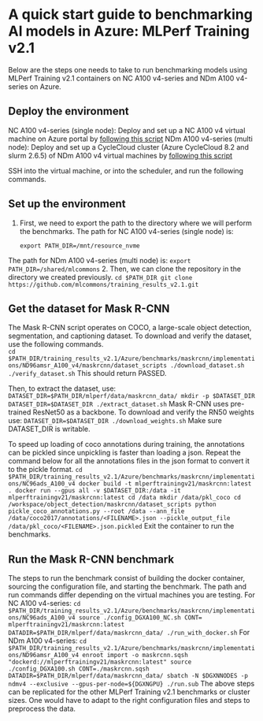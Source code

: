 # A quick start guide to benchmarking AI models in Azure: MLPerf Training v2.1
Below are the steps one needs to take to run benchmarking models using MLPerf Training v2.1 containers on NC A100 v4-series and NDm A100 v4-series on Azure.

## Deploy the environment
NC A100 v4-series (single node): Deploy and set up a NC A100 v4 virtual machine on Azure portal by [following this script](https://techcommunity.microsoft.com/t5/azure-high-performance-computing/getting-started-with-the-nc-a100-v4-series/ba-p/3568843)
NDm A100 v4-series (multi node): Deploy and set up a CycleCloud cluster (Azure CycleCloud 8.2 and slurm 2.6.5) of NDm A100 v4 virtual machines by [following this script](https://github.com/Azure/woc-benchmarking/tree/main/CycleCloudProjects/cc-slurm-ngc-ub2004)

SSH into the virtual machine, or into the scheduler, and run the following commands.

## Set up the environment
1. First, we need to export the path to the directory where we will perform the benchmarks.
The path for NC A100 v4-series (single node) is:
    ```
    export PATH_DIR=/mnt/resource_nvme
    ```
The path for NDm A100 v4-series (multi node) is:
    ```
    export PATH_DIR=/shared/mlcommons
    ```
2. Then, we can clone the repository in the directory we created previously.
    ```
    cd $PATH_DIR
    git clone https://github.com/mlcommons/training_results_v2.1.git
    ```
## Get the dataset for Mask R-CNN
The Mask R-CNN script operates on COCO, a large-scale object detection, segmentation, and captioning dataset. To download and verify the dataset, use the following commands.    
    ```
    cd $PATH_DIR/training_results_v2.1/Azure/benchmarks/maskrcnn/implementations/ND96amsr_A100_v4/maskrcnn/dataset_scripts
    ./download_dataset.sh
    ./verify_dataset.sh
    ```
This should return PASSED.

Then, to extract the dataset, use:
    ```
    DATASET_DIR=$PATH_DIR/mlperf/data/maskrcnn_data/
    mkdir -p $DATASET_DIR
    DATASET_DIR=$DATASET_DIR ./extract_dataset.sh
    ```
Mask R-CNN uses pre-trained ResNet50 as a backbone. To download and verify the RN50 weights use:
    ```
    DATASET_DIR=$DATASET_DIR ./download_weights.sh
    ```
Make sure DATASET_DIR is writable.

To speed up loading of coco annotations during training, the annotations can be pickled since unpickling is faster than loading a json. Repeat the command below for all the annotations files in the json format to convert it to the pickle format.
    ```
    cd $PATH_DIR/training_results_v2.1/Azure/benchmarks/maskrcnn/implementations/NC96ads_A100_v4
    docker build -t mlperftrainingv21/maskrcnn:latest .
    docker run --gpus all -v $DATASET_DIR:/data -it mlperftrainingv21/maskrcnn:latest
    cd /data
    mkdir /data/pkl_coco
    cd /workspace/object_detection/maskrcnn/dataset_scripts
    python pickle_coco_annotations.py --root /data --ann_file /data/coco2017/annotations/<FILENAME>.json --pickle_output_file /data/pkl_coco/<FILENAME>.json.pickled
    ```
Exit the container to run the benchmarks.
## Run the Mask R-CNN benchmark
The steps to run the benchmark consist of building the docker container, sourcing the configuration file, and starting the benchmark. The path and run commands differ depending on the virtual machines you are testing.
For NC A100 v4-series:
    ```
    cd $PATH_DIR/training_results_v2.1/Azure/benchmarks/maskrcnn/implementations/NC96ads_A100_v4
    source ./config_DGXA100_NC.sh
    CONT= mlperftrainingv21/maskrcnn:latest DATADIR=$PATH_DIR/mlperf/data/maskrcnn_data/ ./run_with_docker.sh
    ```
For NDm A100 v4-series:
    ```
    cd $PATH_DIR/training_results_v2.1/Azure/benchmarks/maskrcnn/implementations/ND96amsr_A100_v4
    enroot import -o maskrcnn.sqsh "dockerd://mlperftrainingv21/maskrcnn:latest"
    source ./config_DGXA100.sh
    CONT=./maskrcnn.sqsh DATADIR=$PATH_DIR/mlperf/data/maskrcnn_data/ sbatch -N $DGXNNODES -p ndmv4 --exclusive --gpus-per-node=${DGXNGPU} ./run.sub
    ```
The above steps can be replicated for the other MLPerf Training v2.1 benchmarks or cluster sizes. One would have to adapt to the right configuration files and steps to preprocess the data.
